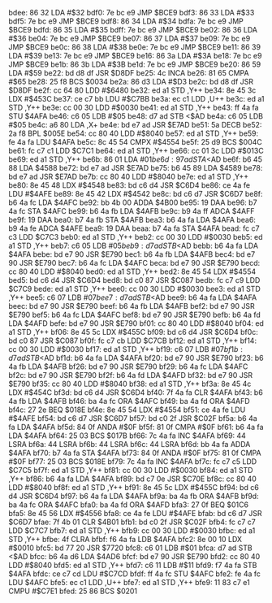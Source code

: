 bdee: 86 32        LDA    #$32
bdf0: 7e bc e9     JMP    $BCE9
bdf3: 86 33        LDA    #$33
bdf5: 7e bc e9     JMP    $BCE9
bdf8: 86 34        LDA    #$34
bdfa: 7e bc e9     JMP    $BCE9
bdfd: 86 35        LDA    #$35
bdff: 7e bc e9     JMP    $BCE9
be02: 86 36        LDA    #$36
be04: 7e bc e9     JMP    $BCE9
be07: 86 37        LDA    #$37
be09: 7e bc e9     JMP    $BCE9
be0c: 86 38        LDA    #$38
be0e: 7e bc e9     JMP    $BCE9
be11: 86 39        LDA    #$39
be13: 7e bc e9     JMP    $BCE9
be16: 86 3a        LDA    #$3A
be18: 7e bc e9     JMP    $BCE9
be1b: 86 3b        LDA    #$3B
be1d: 7e bc e9     JMP    $BCE9
be20: 86 59        LDA    #$59
be22: bd d8 df     JSR    $D8DF
be25: 4c           INCA
be26: 81 65        CMPA   #$65
be28: 25 f8        BCS    $0034
be2a: 86 d3        LDA    #$D3
be2c: bd d8 df     JSR    $D8DF
be2f: cc 64 80     LDD    #$6480
be32: ed a1        STD    ,Y++
be34: 8e 45 3c     LDX    #$453C
be37: ce c7 bb     LDU    #$C7BB
be3a: ec c1        LDD    ,U++
be3c: ed a1        STD    ,Y++
be3e: cc 00 30     LDD    #$0030
be41: ed a1        STD    ,Y++
be43: ff 4a fa     STU    $4AFA
be46: c6 05        LDB    #$05
be48: d7 ad        STB    <$AD
be4a: c6 05        LDB    #$05
be4c: a6 80        LDA    ,X+
be4e: bd e7 ad     JSR    $E7AD
be51: 5a           DECB
be52: 2a f8        BPL    $005E
be54: cc 80 40     LDD    #$8040
be57: ed a1        STD    ,Y++
be59: fe 4a fa     LDU    $4AFA
be5c: 8c 45 54     CMPX   #$4554
be5f: 25 d9        BCS    $004C
be61: fc c7 c1     LDD    $C7C1
be64: ed a1        STD    ,Y++
be66: cc 01 3c     LDD    #$013C
be69: ed a1        STD    ,Y++
be6b: 86 01        LDA    #$01
be6d: 97 ad        STA    <$AD
be6f: b6 45 88     LDA    $4588
be72: bd e7 ad     JSR    $E7AD
be75: b6 45 89     LDA    $4589
be78: bd e7 ad     JSR    $E7AD
be7b: cc 80 40     LDD    #$8040
be7e: ed a1        STD    ,Y++
be80: 8e 45 48     LDX    #$4548
be83: bd c6 d4     JSR    $C6D4
be86: ce 4a fe     LDU    #$4AFE
be89: 8e 45 42     LDX    #$4542
be8c: bd c6 d7     JSR    $C6D7
be8f: b6 4a fc     LDA    $4AFC
be92: bb 4b 00     ADDA   $4B00
be95: 19           DAA
be96: b7 4a fc     STA    $4AFC
be99: b6 4a fb     LDA    $4AFB
be9c: b9 4a ff     ADCA   $4AFF
be9f: 19           DAA
bea0: b7 4a fb     STA    $4AFB
bea3: b6 4a fa     LDA    $4AFA
bea6: b9 4a fe     ADCA   $4AFE
bea9: 19           DAA
beaa: b7 4a fa     STA    $4AFA
bead: fc c7 c3     LDD    $C7C3
beb0: ed a1        STD    ,Y++
beb2: cc 00 30     LDD    #$0030
beb5: ed a1        STD    ,Y++
beb7: c6 05        LDB    #$05
beb9: d7 ad        STB    <$AD
bebb: b6 4a fa     LDA    $4AFA
bebe: bd e7 90     JSR    $E790
bec1: b6 4a fb     LDA    $4AFB
bec4: bd e7 90     JSR    $E790
bec7: b6 4a fc     LDA    $4AFC
beca: bd e7 90     JSR    $E790
becd: cc 80 40     LDD    #$8040
bed0: ed a1        STD    ,Y++
bed2: 8e 45 54     LDX    #$4554
bed5: bd c6 d4     JSR    $C6D4
bed8: bd c0 87     JSR    $C087
bedb: fc c7 c9     LDD    $C7C9
bede: ed a1        STD    ,Y++
bee0: cc 00 30     LDD    #$0030
bee3: ed a1        STD    ,Y++
bee5: c6 07        LDB    #$07
bee7: d7 ad        STB    <$AD
bee9: b6 4a fa     LDA    $4AFA
beec: bd e7 90     JSR    $E790
beef: b6 4a fb     LDA    $4AFB
bef2: bd e7 90     JSR    $E790
bef5: b6 4a fc     LDA    $4AFC
bef8: bd e7 90     JSR    $E790
befb: b6 4a fd     LDA    $4AFD
befe: bd e7 90     JSR    $E790
bf01: cc 80 40     LDD    #$8040
bf04: ed a1        STD    ,Y++
bf06: 8e 45 5c     LDX    #$455C
bf09: bd c6 d4     JSR    $C6D4
bf0c: bd c0 87     JSR    $C087
bf0f: fc c7 cb     LDD    $C7CB
bf12: ed a1        STD    ,Y++
bf14: cc 00 30     LDD    #$0030
bf17: ed a1        STD    ,Y++
bf19: c6 07        LDB    #$07
bf1b: d7 ad        STB    <$AD
bf1d: b6 4a fa     LDA    $4AFA
bf20: bd e7 90     JSR    $E790
bf23: b6 4a fb     LDA    $4AFB
bf26: bd e7 90     JSR    $E790
bf29: b6 4a fc     LDA    $4AFC
bf2c: bd e7 90     JSR    $E790
bf2f: b6 4a fd     LDA    $4AFD
bf32: bd e7 90     JSR    $E790
bf35: cc 80 40     LDD    #$8040
bf38: ed a1        STD    ,Y++
bf3a: 8e 45 4c     LDX    #$454C
bf3d: bd c6 d4     JSR    $C6D4
bf40: 7f 4a fa     CLR    $4AFA
bf43: b6 4a fb     LDA    $4AFB
bf46: ba 4a fc     ORA    $4AFC
bf49: ba 4a fd     ORA    $4AFD
bf4c: 27 2e        BEQ    $018E
bf4e: 8e 45 54     LDX    #$4554
bf51: ce 4a fe     LDU    #$4AFE
bf54: bd c6 d7     JSR    $C6D7
bf57: bd c0 2f     JSR    $C02F
bf5a: b6 4a fa     LDA    $4AFA
bf5d: 84 0f        ANDA   #$0F
bf5f: 81 0f        CMPA   #$0F
bf61: b6 4a fa     LDA    $4AFA
bf64: 25 03        BCS    $017B
bf66: 7c 4a fa     INC    $4AFA
bf69: 44           LSRA
bf6a: 44           LSRA
bf6b: 44           LSRA
bf6c: 44           LSRA
bf6d: bb 4a fa     ADDA   $4AFA
bf70: b7 4a fa     STA    $4AFA
bf73: 84 0f        ANDA   #$0F
bf75: 81 0f        CMPA   #$0F
bf77: 25 03        BCS    $018E
bf79: 7c 4a fa     INC    $4AFA
bf7c: fc c7 c5     LDD    $C7C5
bf7f: ed a1        STD    ,Y++
bf81: cc 00 30     LDD    #$0030
bf84: ed a1        STD    ,Y++
bf86: b6 4a fa     LDA    $4AFA
bf89: bd c7 0e     JSR    $C70E
bf8c: cc 80 40     LDD    #$8040
bf8f: ed a1        STD    ,Y++
bf91: 8e 45 5c     LDX    #$455C
bf94: bd c6 d4     JSR    $C6D4
bf97: b6 4a fa     LDA    $4AFA
bf9a: ba 4a fb     ORA    $4AFB
bf9d: ba 4a fc     ORA    $4AFC
bfa0: ba 4a fd     ORA    $4AFD
bfa3: 27 0f        BEQ    $01C6
bfa5: 8e 45 56     LDX    #$4556
bfa8: ce 4a fe     LDU    #$4AFE
bfab: bd c6 d7     JSR    $C6D7
bfae: 7f 4b 01     CLR    $4B01
bfb1: bd c0 2f     JSR    $C02F
bfb4: fc c7 c7     LDD    $C7C7
bfb7: ed a1        STD    ,Y++
bfb9: cc 00 30     LDD    #$0030
bfbc: ed a1        STD    ,Y++
bfbe: 4f           CLRA
bfbf: f6 4a fa     LDB    $4AFA
bfc2: 8e 00 10     LDX    #$0010
bfc5: bd 77 20     JSR    $7720
bfc8: c6 01        LDB    #$01
bfca: d7 ad        STB    <$AD
bfcc: b6 4a d6     LDA    $4AD6
bfcf: bd e7 90     JSR    $E790
bfd2: cc 80 40     LDD    #$8040
bfd5: ed a1        STD    ,Y++
bfd7: c6 11        LDB    #$11
bfd9: f7 4a fa     STB    $4AFA
bfdc: ce c7 cd     LDU    #$C7CD
bfdf: ff 4a fc     STU    $4AFC
bfe2: fe 4a fc     LDU    $4AFC
bfe5: ec c1        LDD    ,U++
bfe7: ed a1        STD    ,Y++
bfe9: 11 83 c7 e1  CMPU   #$C7E1
bfed: 25 86        BCS    $0201
